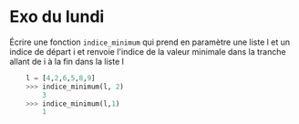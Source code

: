 # Exo du lundi

Écrire une fonction `indice_minimum` qui prend en paramètre une liste l et un  indice de départ i et renvoie l'indice de la valeur minimale dans la tranche allant de i à la fin dans la liste l

```python
    l = [4,2,6,5,8,9]
    >>> indice_minimum(l, 2)
        3
    >>> indice_minimum(l,1)
        1

```